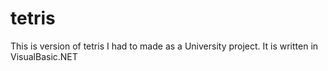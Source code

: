 # tetris
This is version of tetris I had to made as a University project. It is written in VisualBasic.NET